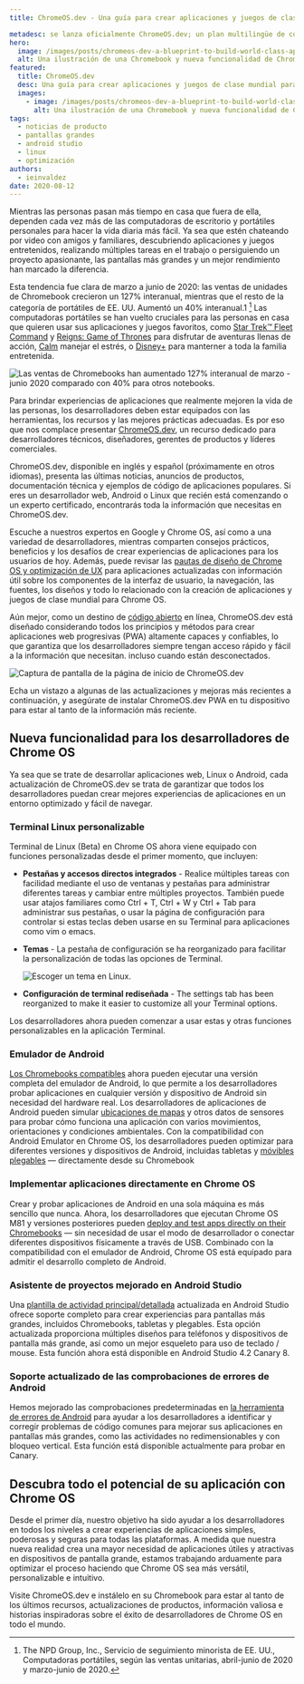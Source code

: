 ```yaml
---
title: ChromeOS.dev - Una guía para crear aplicaciones y juegos de clase mundial para elde Chrome OS

metadesc: se lanza oficialmente ChromeOS.dev; un plan multilingüe de código abierto para crear aplicaciones y juegos de clase mundial para Chrome OS y sobre él. Y nueva funcionalidad de Chrome OS.
hero:
  image: /images/posts/chromeos-dev-a-blueprint-to-build-world-class-apps-and-games-for-chrome-os/hero.png
  alt: Una ilustración de una Chromebook y nueva funcionalidad de Chrome OS.
featured:
  title: ChromeOS.dev
  desc: Una guía para crear aplicaciones y juegos de clase mundial para Chrome OS
  images:
    - image: /images/posts/chromeos-dev-a-blueprint-to-build-world-class-apps-and-games-for-chrome-os/featured.png
      alt: Una ilustración de una Chromebook y nueva funcionalidad de Chrome OS.
tags:
  - noticias de producto
  - pantallas grandes
  - android studio
  - linux
  - optimización
authors:
  - ieinvaldez
date: 2020-08-12
---
```


Mientras las personas pasan más tiempo en casa que fuera de ella, dependen cada vez más de las computadoras de escritorio y portátiles personales para hacer la vida diaria más fácil. Ya sea que estén chateando por video con amigos y familiares, descubriendo aplicaciones y juegos entretenidos, realizando múltiples tareas en el trabajo o persiguiendo un proyecto apasionante, las pantallas más grandes y un mejor rendimiento han marcado la diferencia.

Esta tendencia fue clara de marzo a junio de 2020: las ventas de unidades de Chromebook crecieron un 127% interanual, mientras que el resto de la categoría de portátiles de EE. UU. Aumentó un 40% interanual.1 [^1] Las computadoras portátiles se han vuelto cruciales para las personas en casa que quieren usar sus aplicaciones y juegos favoritos, como [Star Trek™ Fleet Command](https://play.google.com/store/apps/details?id=com.scopely.startrek) y [Reigns: Game of Thrones](https://play.google.com/store/apps/details?id=com.devolver.reignsGot) para disfrutar de aventuras llenas de acción, [Calm](https://play.google.com/store/apps/details?id=com.calm.android) manejar el estrés, o [Disney+](https://play.google.com/store/apps/details?id=com.disney.disneyplus) para manterner a toda la familia entretenida.

![Las ventas de Chromebooks han aumentado  127%  interanual de marzo - junio 2020 comparado con 40% para otros notebooks.](/images/posts/chromeos-dev-a-blueprint-to-build-world-class-apps-and-games-for-chrome-os/yoy-sales.gif)

Para brindar experiencias de aplicaciones que realmente mejoren la vida de las personas, los desarrolladores deben estar equipados con las herramientas, los recursos y las mejores prácticas adecuadas. Es por eso que nos complace presentar [ChromeOS.dev](/{{locale.code}}), un recurso dedicado para desarrolladores técnicos, diseñadores, gerentes de productos y líderes comerciales.

ChromeOS.dev, disponible en inglés y español (próximamente en otros idiomas), presenta las últimas noticias, anuncios de productos, documentación técnica y ejemplos de código de aplicaciones populares. Si eres un desarrollador web, Android o Linux que recién está comenzando o un experto certificado, encontrarás toda la información que necesitas en ChromeOS.dev.

Escuche a nuestros expertos en Google y Chrome OS, así como a una variedad de desarrolladores, mientras comparten consejos prácticos, beneficios y los desafíos de crear experiencias de aplicaciones para los usuarios de hoy. Además, puede revisar las [pautas de diseño de Chrome OS y optimización de UX](/{{locale.code}}/android/design) para aplicaciones actualizadas con información útil sobre los componentes de la interfaz de usuario, la navegación, las fuentes, los diseños y todo lo relacionado con la creación de aplicaciones y juegos de clase mundial para Chrome OS.

Aún mejor, como un destino de [código abierto](https://github.com/chromeos/chromeos.dev) en línea, ChromeOS.dev está diseñado considerando todos los principios y métodos para crear aplicaciones web progresivas (PWA) altamente capaces y confiables, lo que garantiza que los desarrolladores siempre tengan acceso rápido y fácil a la información que necesitan. incluso cuando están desconectados.

![Captura de pantalla de la página de inicio de ChromeOS.dev](/images/posts/chromeos-dev-a-blueprint-to-build-world-class-apps-and-games-for-chrome-os/chromeosdev.png)

Echa un vistazo a algunas de las actualizaciones y mejoras más recientes a continuación, y asegúrate de instalar ChromeOS.dev PWA en tu dispositivo para estar al tanto de la información más reciente.

## Nueva funcionalidad para los desarrolladores de Chrome OS

Ya sea que se trate de desarrollar aplicaciones web, Linux o Android, cada actualización de ChromeOS.dev se trata de garantizar que todos los desarrolladores puedan crear mejores experiencias de aplicaciones en un entorno optimizado y fácil de navegar.

### Terminal Linux personalizable

Terminal de Linux (Beta) en Chrome OS ahora viene equipado con funciones personalizadas desde el primer momento, que incluyen:

- **Pestañas y accesos directos integrados** - Realice
  múltiples tareas con facilidad mediante el uso de ventanas y pestañas para administrar diferentes tareas y cambiar entre múltiples proyectos. También puede usar atajos familiares como Ctrl + T, Ctrl + W y Ctrl + Tab para administrar sus pestañas, o usar la página de configuración para controlar si estas teclas deben usarse en su Terminal para aplicaciones como vim o emacs.

- **Temas** - La pestaña de configuración se ha reorganizado para facilitar la personalización de todas las opciones de Terminal.

  ![Escoger un tema en Linux.](/images/posts/chromeos-dev-a-blueprint-to-build-world-class-apps-and-games-for-chrome-os/linux-themes.gif)

- **Configuración de terminal rediseñada** - The settings tab has been reorganized to make it easier to customize all your Terminal options.

Los desarrolladores ahora pueden comenzar a usar estas y otras funciones personalizables en la aplicación Terminal.

### Emulador de Android

[Los Chromebooks compatibles](https://chromeos.dev/en/android-environment) ahora pueden ejecutar una versión completa del emulador de Android, lo que permite a los desarrolladores probar aplicaciones en cualquier versión y dispositivo de Android sin necesidad del hardware real. Los desarrolladores de aplicaciones de Android pueden simular [ubicaciones de mapas](https://developer.android.com/studio/run/emulator?hl={{locale.code}}#extended) y otros datos de sensores para probar cómo funciona una aplicación con varios movimientos, orientaciones y condiciones ambientales. Con la compatibilidad con Android Emulator en Chrome OS, los desarrolladores pueden optimizar para diferentes versiones y dispositivos de Android, incluidas tabletas y [móvibles plegables](https://developer.android.com/guide/topics/ui/foldables#emulators) — directamente desde su Chromebook

### Implementar aplicaciones directamente en Chrome OS

Crear y probar aplicaciones de Android en una sola máquina es más sencillo que nunca. Ahora, los desarrolladores que ejecutan Chrome OS M81 y versiones posteriores pueden [deploy and test apps directly on their Chromebooks](/{{locale.code}}/android-environment/deploying-apps) — sin necesidad de usar el modo de desarrollador o conectar diferentes dispositivos físicamente a través de USB. Combinado con la compatibilidad con el emulador de Android, Chrome OS está equipado para admitir el desarrollo completo de Android.

### Asistente de proyectos mejorado en Android Studio

Una [plantilla de actividad principal/detallada](https://developer.android.com/studio/projects/templates#PrimaryDetailFlow) actualizada en Android Studio ofrece soporte completo para crear experiencias para pantallas más grandes, incluidos Chromebooks, tabletas y plegables. Esta opción actualizada proporciona múltiples diseños para teléfonos y dispositivos de pantalla más grande, así como un mejor esqueleto para uso de teclado / mouse. Esta función ahora está disponible en Android Studio 4.2 Canary 8.

### Soporte actualizado de las comprobaciones de errores de Android

Hemos mejorado las comprobaciones predeterminadas en [la herramienta de errores de Android](https://developer.android.com/studio/write/lint) para ayudar a los desarrolladores a identificar y corregir problemas de código comunes para mejorar sus aplicaciones en pantallas más grandes, como las actividades no redimensionables y con bloqueo vertical. Esta función está disponible actualmente para probar en Canary.

## Descubra todo el potencial de su aplicación con Chrome OS

Desde el primer día, nuestro objetivo ha sido ayudar a los desarrolladores en todos los niveles a crear experiencias de aplicaciones simples, poderosas y seguras para todas las plataformas. A medida que nuestra nueva realidad crea una mayor necesidad de aplicaciones útiles y atractivas en dispositivos de pantalla grande, estamos trabajando arduamente para optimizar el proceso haciendo que Chrome OS sea más versátil, personalizable e intuitivo.

Visite ChromeOS.dev e instálelo en su Chromebook para estar al tanto de los últimos recursos, actualizaciones de productos, información valiosa e historias inspiradoras sobre el éxito de desarrolladores de Chrome OS en todo el mundo.

[^1]: The NPD Group, Inc., Servicio de seguimiento minorista de EE. UU., Computadoras portátiles, según las ventas unitarias, abril-junio de 2020 y marzo-junio de 2020.
